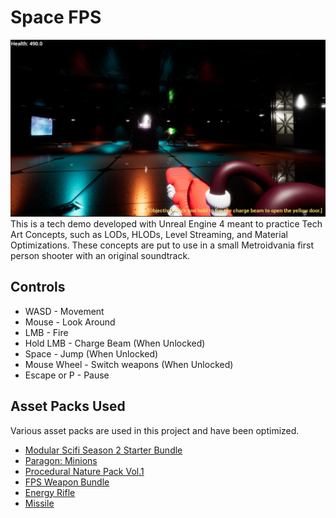 # Space FPS
![preview](preview.png)
This is a tech demo developed with Unreal Engine 4 meant to practice Tech Art Concepts, such as LODs, HLODs, Level Streaming, and Material Optimizations. These concepts are put to use in a small Metroidvania first person shooter with an original soundtrack.

## Controls
- WASD - Movement
- Mouse - Look Around
- LMB - Fire
- Hold LMB - Charge Beam (When Unlocked)
- Space - Jump (When Unlocked)
- Mouse Wheel - Switch weapons (When Unlocked)
- Escape or P - Pause

## Asset Packs Used
Various asset packs are used in this project and have been optimized.
- [Modular Scifi Season 2 Starter Bundle](https://www.unrealengine.com/marketplace/en-US/slug/modular-scifi-season-2-starter-bundle)
- [Paragon: Minions](https://www.unrealengine.com/marketplace/en-US/slug/paragon-minions)
- [Procedural Nature Pack Vol.1](https://www.unrealengine.com/marketplace/en-US/slug/procedural-nature-pack-vol)
- [FPS Weapon Bundle](https://www.unrealengine.com/marketplace/en-US/slug/fps-weapon-bundle)
- [Energy Rifle](https://www.turbosquid.com/3d-models/laser-rifle-energy-blend-free/699887)
- [Missile](https://www.turbosquid.com/FullPreview/Index.cfm/ID/309350)
